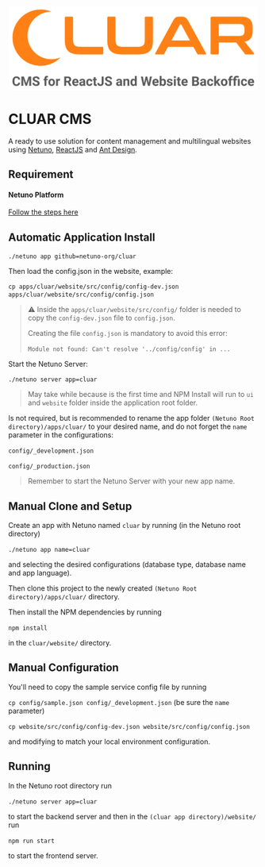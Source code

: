 ![Logo](https://raw.githubusercontent.com/netuno-org/cluar/main/docs/logo.svg)

# CLUAR CMS

A ready to use solution for content management and multilingual websites using [Netuno](https://www.netuno.org/), [ReactJS](https://reactjs.org/) and [Ant Design](https://ant.design/).

## Requirement

#### Netuno Platform

[Follow the steps here](https://doc.netuno.org/docs/en/installation/)

## Automatic Application Install

```
./netuno app github=netuno-org/cluar
```

Then load the config.json in the website, example:

```
cp apps/cluar/website/src/config/config-dev.json apps/cluar/website/src/config/config.json
```

> :warning: Inside the `apps/cluar/website/src/config/` folder is needed to copy the `config-dev.json` file to `config.json`.
> 
> Creating the file `config.json` is mandatory to avoid this error:
> 
> `Module not found: Can't resolve '../config/config' in ...`

Start the Netuno Server:

```
./netuno server app=cluar
```

> May take while because is the first time and NPM Install will run to `ui` and `website` folder inside the application root folder.

Is not required, but is recommended to rename the app folder `(Netuno Root directory)/apps/cluar/` to your desired name, and do not forget the `name` parameter in the configurations:

`config/_development.json`

`config/_production.json`

> Remember to start the Netuno Server with your new app name.

## Manual Clone and Setup

Create an app with Netuno named `cluar` by running (in the Netuno root directory) 

`./netuno app name=cluar`

and selecting the desired configurations (database type, database name and app language).

Then clone this project to the newly created `(Netuno Root directory)/apps/cluar/` directory.

Then install the NPM dependencies by running 

`npm install` 

in the `cluar/website/` directory.

## Manual Configuration

You'll need to copy the sample service config file by running 

`cp config/sample.json config/_development.json` (be sure the `name` parameter)

`cp website/src/config/config-dev.json website/src/config/config.json` 

and modifying to match your local environment configuration.

## Running

In the Netuno root directory run

`./netuno server app=cluar`

to start the backend server and then in the `(cluar app directory)/website/` run

`npm run start`

to start the frontend server.
